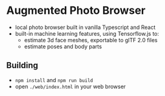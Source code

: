 # Augmented Photo Browser
* local photo browser built in vanilla Typescript and React
* built-in machine learning features, using Tensorflow.js to:
  * estimate 3d face meshes, exportable to glTF 2.0 files
  * estimate poses and body parts

## Building
* `npm install` and `npm run build`
* open `./web/index.html` in your web browser